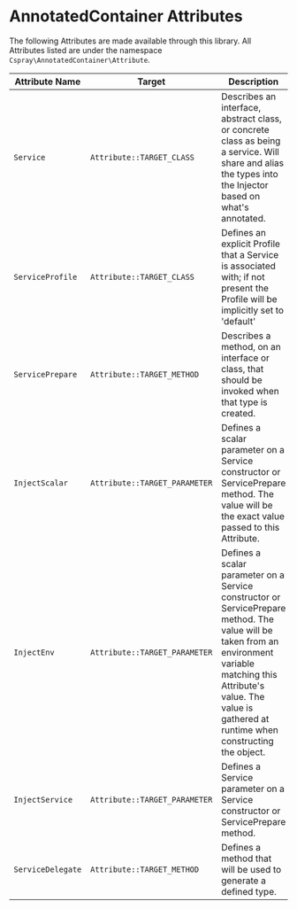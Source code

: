 # AnnotatedContainer Attributes

The following Attributes are made available through this library. All Attributes listed are under the namespace
`Cspray\AnnotatedContainer\Attribute`.

| Attribute Name             | Target | Description                                                                                                                                                                                                                        |
|----------------------------| --- |------------------------------------------------------------------------------------------------------------------------------------------------------------------------------------------------------------------------------------|
| `Service`                  |`Attribute::TARGET_CLASS`| Describes an interface, abstract class, or concrete class as being a service. Will share and alias the types into the Injector based on what's annotated.                                                                          |
| `ServiceProfile` | `Attribute::TARGET_CLASS` | Defines an explicit Profile that a Service is associated with; if not present the Profile will be implicitly set to 'default'                                                                                                      |
| `ServicePrepare`           |`Attribute::TARGET_METHOD`| Describes a method, on an interface or class, that should be invoked when that type is created.                                                                                                                                    |
| `InjectScalar`             |`Attribute::TARGET_PARAMETER`| Defines a scalar parameter on a Service constructor or ServicePrepare method. The value will be the exact value passed to this Attribute.                                                                                          |
| `InjectEnv`                |`Attribute::TARGET_PARAMETER`| Defines a scalar parameter on a Service constructor or ServicePrepare method. The value will be taken from an environment variable matching this Attribute's value. The value is gathered at runtime when constructing the object. |
| `InjectService`            |`Attribute::TARGET_PARAMETER`| Defines a Service parameter on a Service constructor or ServicePrepare method.                                                                                                                                                     |
| `ServiceDelegate`          |`Attribute::TARGET_METHOD`| Defines a method that will be used to generate a defined type.                                                                                                                                                                     |

